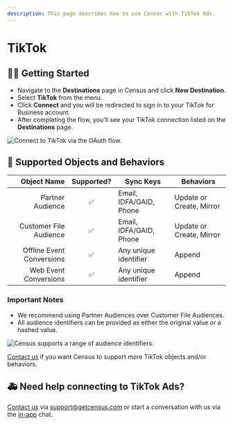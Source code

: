 ```yaml
---
description: This page describes how to use Census with TikTok Ads.
---
```


# TikTok

## 🏃‍♀️ Getting Started

* Navigate to the **Destinations** page in Census and click **New Destination**.
* Select **TikTok** from the menu.
* Click **Connect** and you will be redirected to sign in to your TikTok for Business account.
* After completing the flow, you'll see your TikTok connection listed on the **Destinations** page.

![Connect to TikTok via the OAuth flow.](<../.gitbook/assets/Screen Shot 2022-02-11 at 4.17.57 PM.png>)

## 🔀 Supported Objects and Behaviors

| **Object Name** | **Supported?** | **Sync Keys**  | **Behaviors** |
| --------------: | :------------: | -------------- | --------------|
| Partner Audience | ✅ | Email, IDFA/GAID, Phone | Update or Create, Mirror |
| Customer File Audience | ✅ | Email, IDFA/GAID, Phone | Update or Create, Mirror |
| Offline Event Conversions | ✅ | Any unique identifier | Append |
| Web Event Conversions | ✅ | Any unique identifier | Append |

### Important Notes

* We recommend using Partner Audiences over Customer File Audiences.
* All audience identifiers can be provided as either the original value or a hashed value.

![Census supports a range of audience identifiers.](<../.gitbook/assets/Screen Shot 2022-02-15 at 12.03.01 PM.png>)

[Contact us](mailto:support@getcensus.com) if you want Census to support more TikTok objects and/or behaviors.

## 🚑 Need help connecting to TikTok Ads?

[Contact us](mailto:support@getcensus.com) via support@getcensus.com or start a conversation with us via the [in-app](https://app.getcensus.com) chat.
